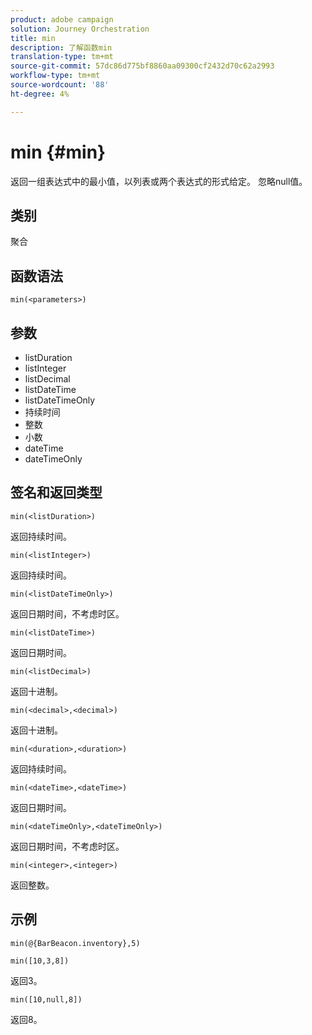```yaml
---
product: adobe campaign
solution: Journey Orchestration
title: min
description: 了解函数min
translation-type: tm+mt
source-git-commit: 57dc86d775bf8860aa09300cf2432d70c62a2993
workflow-type: tm+mt
source-wordcount: '88'
ht-degree: 4%

---
```



# min {#min}

返回一组表达式中的最小值，以列表或两个表达式的形式给定。 忽略null值。

## 类别

聚合

## 函数语法

`min(<parameters>)`

## 参数

* listDuration
* listInteger
* listDecimal
* listDateTime
* listDateTimeOnly
* 持续时间
* 整数
* 小数
* dateTime
* dateTimeOnly

## 签名和返回类型

`min(<listDuration>)`

返回持续时间。

`min(<listInteger>)`

返回持续时间。

`min(<listDateTimeOnly>)`

返回日期时间，不考虑时区。

`min(<listDateTime>)`

返回日期时间。

`min(<listDecimal>)`

返回十进制。

`min(<decimal>,<decimal>)`

返回十进制。

`min(<duration>,<duration>)`

返回持续时间。

`min(<dateTime>,<dateTime>)`

返回日期时间。

`min(<dateTimeOnly>,<dateTimeOnly>)`

返回日期时间，不考虑时区。

`min(<integer>,<integer>)`

返回整数。

## 示例

`min(@{BarBeacon.inventory},5)`

`min([10,3,8])`

返回3。

`min([10,null,8])`

返回8。
